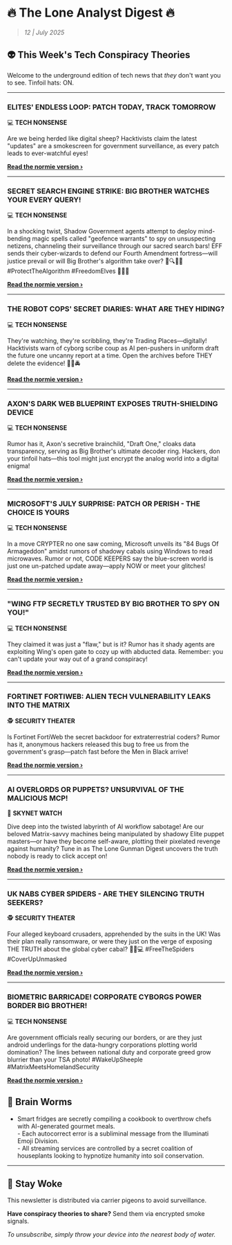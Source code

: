<!--
  Copyright (c) 2025 Veritas Aequitas Holdings LLC. All rights reserved.
  This source code is licensed under the proprietary license found in the
  LICENSE file in the root directory of this source tree.

  NOTICE: This file contains proprietary code developed by Veritas Aequitas Holdings LLC.
  Unauthorized use, reproduction, or distribution is strictly prohibited.
  For inquiries, contact: contact@veritasandaequitas.com
-->

# 🔥 The Lone Analyst Digest 🔥
> *12 | July 2025*

## 👽 This Week's Tech Conspiracy Theories

Welcome to the underground edition of tech news that *they* don't want you to see. Tinfoil hats: ON.

---


### ELITES' ENDLESS LOOP: PATCH TODAY, TRACK TOMORROW


💻 **TECH NONSENSE**


Are we being herded like digital sheep? Hacktivists claim the latest "updates" are a smokescreen for government surveillance, as every patch leads to ever-watchful eyes!

**[Read the normie version ›]()**


---


### SECRET SEARCH ENGINE STRIKE: BIG BROTHER WATCHES YOUR EVERY QUERY!


💻 **TECH NONSENSE**


In a shocking twist, Shadow Government agents attempt to deploy mind-bending magic spells called "geofence warrants" to spy on unsuspecting netizens, channeling their surveillance through our sacred search bars! EFF sends their cyber-wizards to defend our Fourth Amendment fortress—will justice prevail or will Big Brother's algorithm take over? 🍿🔍🕵️‍♂️ #ProtectTheAlgorithm #FreedomElves 🧙‍♂️✨

**[Read the normie version ›]()**


---


### THE ROBOT COPS' SECRET DIARIES: WHAT ARE THEY HIDING?


💻 **TECH NONSENSE**


They're watching, they're scribbling, they're Trading Places—digitally! Hacktivists warn of cyborg scribe coup as AI pen-pushers in uniform draft the future one uncanny report at a time. Open the archives before THEY delete the evidence! 👀💾🚔

**[Read the normie version ›]()**


---


### AXON'S DARK WEB BLUEPRINT EXPOSES TRUTH-SHIELDING DEVICE


💻 **TECH NONSENSE**


Rumor has it, Axon's secretive brainchild, "Draft One," cloaks data transparency, serving as Big Brother's ultimate decoder ring. Hackers, don your tinfoil hats—this tool might just encrypt the analog world into a digital enigma!

**[Read the normie version ›]()**


---


### MICROSOFT'S JULY SURPRISE: PATCH OR PERISH - THE CHOICE IS YOURS


💻 **TECH NONSENSE**


In a move CRYPTER no one saw coming, Microsoft unveils its "84 Bugs Of Armageddon" amidst rumors of shadowy cabals using Windows to read microwaves. Rumor or not, CODE KEEPERS say the blue-screen world is just one un-patched update away—apply NOW or meet your glitches!

**[Read the normie version ›]()**


---


### "WING FTP SECRETLY TRUSTED BY BIG BROTHER TO SPY ON YOU!"


💻 **TECH NONSENSE**


They claimed it was just a "flaw," but is it? Rumor has it shady agents are exploiting Wing's open gate to cozy up with abducted data. Remember: you can't update your way out of a grand conspiracy!

**[Read the normie version ›]()**


---


### FORTINET FORTIWEB: ALIEN TECH VULNERABILITY LEAKS INTO THE MATRIX


🕵️ **SECURITY THEATER**


Is Fortinet FortiWeb the secret backdoor for extraterrestrial coders? Rumor has it, anonymous hackers released this bug to free us from the government's grasp—patch fast before the Men in Black arrive!

**[Read the normie version ›]()**


---


### AI OVERLORDS OR PUPPETS? UNSURVIVAL OF THE MALICIOUS MCP!


🤖 **SKYNET WATCH**


Dive deep into the twisted labyrinth of AI workflow sabotage! Are our beloved Matrix-savvy machines being manipulated by shadowy Elite puppet masters—or have they become self-aware, plotting their pixelated revenge against humanity? Tune in as The Lone Gunman Digest uncovers the truth nobody is ready to click accept on!

**[Read the normie version ›]()**


---


### UK NABS CYBER SPIDERS - ARE THEY SILENCING TRUTH SEEKERS?


🕵️ **SECURITY THEATER**


Four alleged keyboard crusaders, apprehended by the suits in the UK! Was their plan really ransomware, or were they just on the verge of exposing THE TRUTH about the global cyber cabal? 🕵️‍♂️💻 #FreeTheSpiders #CoverUpUnmasked

**[Read the normie version ›]()**


---


### BIOMETRIC BARRICADE! CORPORATE CYBORGS POWER BORDER BIG BROTHER!


💻 **TECH NONSENSE**


Are government officials really securing our borders, or are they just android underlings for the data-hungry corporations plotting world domination? The lines between national duty and corporate greed grow blurrier than your TSA photo! #WakeUpSheeple #MatrixMeetsHomelandSecurity

**[Read the normie version ›]()**




## 🧠 Brain Worms

- Smart fridges are secretly compiling a cookbook to overthrow chefs with AI-generated gourmet meals.<br>- Each autocorrect error is a subliminal message from the Illuminati Emoji Division.<br>- All streaming services are controlled by a secret coalition of houseplants looking to hypnotize humanity into soil conservation.

---

## 🔔 Stay Woke

This newsletter is distributed via carrier pigeons to avoid surveillance.

**Have conspiracy theories to share?** Send them via encrypted smoke signals.

*To unsubscribe, simply throw your device into the nearest body of water.*